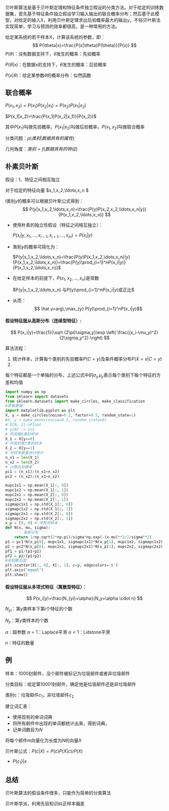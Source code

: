 贝叶斯算法是基于贝叶斯定理和特征条件独立假设的分类方法。对于给定的训练数据集，首先基于特征条件独立假设学习输入输出的联合概率分布；然后基于此模型，对给定的输入X，利用贝叶斯定理求出后验概率最大的输出y，不俗贝叶斯法实现简单，学习与预测的效率都很高，是一种常用的方法。



给定某系统的若干样本X，计算该系统的参数，即：
$$
P(\theta|x)=\frac{P(x|\theta)P(\theta)}{P(x)}
$$
$P(\theta)$：没有数据支持下，$\theta$发生的概率：先验概率

$P(\theta|x)$：在数据x的支持下，$\theta$发生的概率：后验概率

$P(x|\theta)$：给定某参数$\theta$的概率分布：似然函数



## 联合概率

$P(x_1,x_2)=P(x_1)P(x_2|x_1)=P(x_2)P(x_1|x_2)$

$P(x_1|x_2)=\frac{P(x_1)P(x_2|x_1)}{P(x_2)}$

其中$P(x_1)$叫做先验概率，$P(x_1|x_2)$叫做后验概率，$P(x_1,x_2)$叫做联合概率

分类问题：$p(类别|数据具有的属性)$

几何角度：$类别=f(数据具有的特征)$

## 朴素贝叶斯

假设：1、特征之间相互独立

对于给定的特征向量 $x_1,x_2,\ldots,x_n $

l类别$y$的概率可以根据贝叶斯公式得到：
$$
P(y|x_1,x_2,\ldots,x_n)=\frac{P(y)P(x_2,x_2,\ldots,x_n|y)}{P(x_1,x_2,\ldots,x_n)}
$$

- 使用朴素的独立性假设（特征之间相互独立）：

  $P(x_i|y,x_1,\ldots,x_{i-1},x_{i+1},\ldots,x_m)=P(x_i|y)$

- 类别$y$的概率可简化为：

  $P(y|x_1,x_2,\ldots,x_n)=\frac{P(y)P(x_1,x_2,\dots,x_n)|y}{P(x_1,x_2,\ldots,x_n)}=\frac{P(y)\prod_{i=1}^nP(x_i|y)}{P(x_1,x_2,\ldots,x_n)}$

- 在给定样本的前提下，$P(x_1,x_2,\ldots,x_n)$是常数

  $P(y|x_1,x_2,\ldots,x_n)  与P(y)\prod_{i=1}^nP(x_i|y)成正比$

- 从而：
  $$
  \hat y=arg\,\max_{y} P(y)\prod_{i=1}^nP(x_i|y)​
  $$
  

#### 假设特征服从高斯分布（连续型特征）:

$$
P(x_i|y)=\frac{1}{\sqrt {2\pi}\sigma_y}\exp \left( \frac{(x_i-\mu_y)^2}{2\sigma_y^2} \right)
$$





算法流程：

1. 统计样本，计算每个类别的先验概率$P(C=y)$及条件概率分布$P(X=x|C=y)$
2. 

每个特征都是一个单独的分布，上述公式中的$\sigma_y \,\mu_y$表示每个类别下每个特征的方差和均值

```python
import numpy as np
from sklearn import datasets
from sklearn.datasets import make_circles, make_classification
#获取数据
import matplotlib.pyplot as plt 
X, y = make_circles(noise=0.2, factor=0.5, random_state=1)
#X, y = make_moons(noise=0.3, random_state=0)
# X[N, 2]->Float
# y[N] -> int 
# 所用第0类的样本
X_1 = X[y==0]
# 所有的第1类的样本
X_2 = X[y==1]
# 对样本数量进行统计
n_x1 = len(X_1)
n_x2 = len(X_2)
# 计算先验概率
pc1 = (n_x1)/(n_x1+n_x2)
pc2 = (n_x2)/(n_x1+n_x2)

mupc1x1 = np.mean(X_1[:, 0])
mupc1x2 = np.mean(X_1[:, 1])
mupc2x1 = np.mean(X_2[:, 0])
mupc2x2 = np.mean(X_2[:, 1])
sigmapc1x1 = np.std(X_1[:, 0])
sigmapc1x2 = np.std(X_1[:, 1])
sigmapc2x1 = np.std(X_2[:, 0])
sigmapc2x2 = np.std(X_2[:, 1])
x_p = [0, 0] # 待预测样本
def N(x, mu, sigma):
	''' 高斯分布 '''
    return 1/np.sqrt(2*np.pi)/sigma*np.exp(-(x-mu)**2/2/sigma**2)
p1 = pc1*N(x_p[0], mupc1x1, sigmapc1x1)*N(x_p[1], mupc1x2, sigmapc1x2)
p2 = pc2*N(x_p[0], mupc2x1, sigmapc2x1)*N(x_p[1], mupc2x2, sigmapc2x2)
pf1 = p1/(p1+p2)
pf2 = p2/(p1+p2)
#绘制散点图
plt.scatter(X[:, 0], X[:, 1], c=y, edgecolors='k')
plt.axis("equal")
plt.show()
```



#### 假设特征服从多项式特征（离散型特征）：

$$
P(x_i|y)=\frac{N_{yi}+\alpha}{N_y+\alpha \cdot n}
$$

$N_{yi}$：第$y$类样本下第$i$个特征的个数

$N_y$：第$y$类样本的个数

$\alpha$：超参数 $\alpha=1$：Laplace平滑  $\alpha<1$：Lidstone平滑

$n$：特征的数量



## 例

样本：1000封邮件，没个邮件被标记为垃圾邮件或者非垃圾邮件

分类目标：给定第10001封邮件，确定他是垃圾邮件还是非垃圾邮件

类别c：垃圾邮件$c_1$，非垃圾邮件$c_2$

建立词汇表：

- 使用现有的单词词典
- 将所有邮件中出现的单词都统计出来，得到词典。
- 记单词数目为$N$

将每个邮件m向量化为长度为$N$的向量$X$

贝叶斯公式：$P(c|X)=P(c)P(X|c) / P(X)$

- $P(c_1)|x$



## 总结

贝叶斯算法的假设条件很多，只能作为简单的分类算法

贝叶斯学派，利用先验知识纠正样本偏差